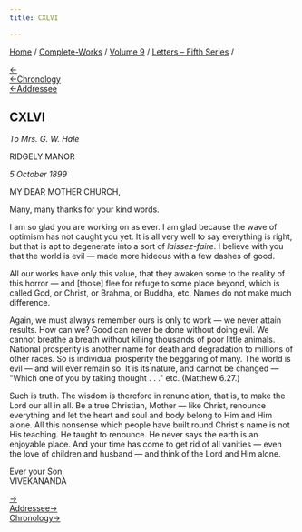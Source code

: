 ```yaml
---
title: CXLVI

---
```

<div>

[Home](../../../index.htm) / [Complete-Works](../../complete_works.htm)
/ [Volume 9](../volume_9_contents.htm) / [Letters – Fifth
Series](letters_fifth_series_contents.htm) /

[←](145_christina.htm)  
[←Chronology](../../volume_8/epistles_fourth_series/144_mary.htm)  
[←Addressee](095_mother.htm)

## CXLVI

*To Mrs. G. W. Hale*

RIDGELY MANOR

*5 October 1899*

MY DEAR MOTHER CHURCH,

Many, many thanks for your kind words.

I am so glad you are working on as ever. I am glad because the wave of
optimism has not caught you yet. It is all very well to say everything
is right, but that is apt to degenerate into a sort of *laissez-faire*.
I believe with you that the world is evil — made more hideous with a few
dashes of good.

All our works have only this value, that they awaken some to the reality
of this horror — and \[those\] flee for refuge to some place beyond,
which is called God, or Christ, or Brahma, or Buddha, etc. Names do not
make much difference.

Again, we must always remember ours is only to work — we never attain
results. How can we? Good can never be done without doing evil. We
cannot breathe a breath without killing thousands of poor little
animals. National prosperity is another name for death and degradation
to millions of other races. So is individual prosperity the beggaring of
many. The world is evil — and will ever remain so. It is its nature, and
cannot be changed — "Which one of you by taking thought . . ." etc.
(Matthew 6.27.)

Such is truth. The wisdom is therefore in renunciation, that is, to make
the Lord our all in all. Be a true Christian, Mother — like Christ,
renounce everything and let the heart and soul and body belong to Him
and Him alone. All this nonsense which people have built round Christ's
name is not His teaching. He taught to renounce. He never says the earth
is an enjoyable place. And your time has come to get rid of all vanities
— even the love of children and husband — and think of the Lord and Him
alone.

Ever your Son,  
VIVEKANANDA

[→](147_mother.htm)  
[Addressee→](147_mother.htm)  
[Chronology→](147_mother.htm)

</div>
